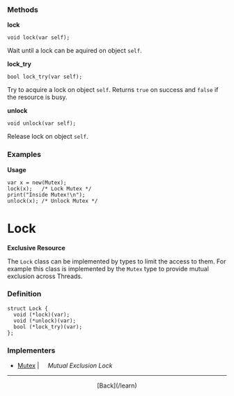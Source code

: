   <div class="row">
  <div class="col-xs-6 col-md-6">

### Methods

__lock__

    void lock(var self);

Wait until a lock can be aquired on object `self`.

__lock_try__

    bool lock_try(var self);

Try to acquire a lock on object `self`. Returns `true` on success and `false` if the resource is busy.

__unlock__

    void unlock(var self);

Release lock on object `self`.

### Examples

__Usage__

    var x = new(Mutex);
    lock(x);   /* Lock Mutex */ 
    print("Inside Mutex!\n");
    unlock(x); /* Unlock Mutex */



  </div>
  <div class="col-xs-6 col-md-6">

# Lock
__Exclusive Resource__

The `Lock` class can be implemented by types to limit the access to them. For example this class is implemented by the `Mutex` type to provide mutual exclusion across Threads.

### Definition

    struct Lock {
      void (*lock)(var);
      void (*unlock)(var);
      bool (*lock_try)(var);
    };
    

### Implementers

* <span class="docitem">[Mutex](/learn/mutex)</span> | &nbsp; &nbsp;   _Mutual Exclusion Lock_

* * *

  <p style="text-align:center;">
[Back](/learn)
  </p>

  </div>
  </div>
